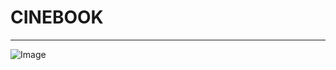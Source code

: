 # CINEBOOK

---
![Image](https://github.com/user-attachments/assets/204322ac-154c-4a0e-ba67-60ce6730336e)
